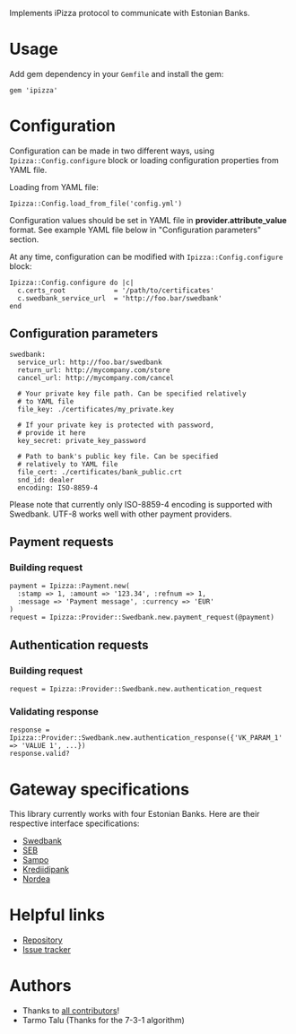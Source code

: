 Implements iPizza protocol to communicate with Estonian Banks.

# Usage

Add gem dependency in your `Gemfile` and install the gem:

    gem 'ipizza'

# Configuration

Configuration can be made in two different ways, using `Ipizza::Config.configure` block or loading configuration properties from YAML file.

Loading from YAML file:

    Ipizza::Config.load_from_file('config.yml')

Configuration values should be set in YAML file in **provider.attribute_value** format. See example YAML file below in "Configuration parameters" section.

At any time, configuration can be modified with `Ipizza::Config.configure` block:

    Ipizza::Config.configure do |c|
      c.certs_root            = '/path/to/certificates'
      c.swedbank_service_url  = 'http://foo.bar/swedbank'
    end

## Configuration parameters

    swedbank:
      service_url: http://foo.bar/swedbank
      return_url: http://mycompany.com/store
      cancel_url: http://mycompany.com/cancel
      
      # Your private key file path. Can be specified relatively
      # to YAML file
      file_key: ./certificates/my_private.key
      
      # If your private key is protected with password,
      # provide it here
      key_secret: private_key_password
      
      # Path to bank's public key file. Can be specified
      # relatively to YAML file
      file_cert: ./certificates/bank_public.crt
      snd_id: dealer
      encoding: ISO-8859-4

Please note that currently only ISO-8859-4 encoding is supported with Swedbank. UTF-8 works well with other payment providers.

## Payment requests

### Building request

    payment = Ipizza::Payment.new(
      :stamp => 1, :amount => '123.34', :refnum => 1,
      :message => 'Payment message', :currency => 'EUR'
    )
    request = Ipizza::Provider::Swedbank.new.payment_request(@payment)

## Authentication requests

### Building request

    request = Ipizza::Provider::Swedbank.new.authentication_request

### Validating response

    response = Ipizza::Provider::Swedbank.new.authentication_response({'VK_PARAM_1' => 'VALUE 1', ...})
    response.valid?

# Gateway specifications

This library currently works with four Estonian Banks. Here are their respective interface specifications:

* [Swedbank](https://www.swedbank.ee/static/pdf/business/d2d/paymentcollection/info_banklink_techspec_est.pdf)
* [SEB](http://www.seb.ee/ari/maksete-kogumine/maksete-kogumine-internetis/tehniline-spetsifikatsioon)
* [Sampo](http://www.sampopank.ee/et/14732.html)
* [Krediidipank](http://www.krediidipank.ee/business/settlements/bank-link/tehniline_kirjeldus.pdf)
* [Nordea](http://www.nordea.ee/Teenused+ärikliendile/E-lahendused/787802.html)

# Helpful links

* [Repository](http://github.com/priithaamer/ipizza)
* [Issue tracker](http://github.com/priithaamer/ipizza/issues)

# Authors

* Thanks to [all contributors](https://github.com/priithaamer/ipizza/graphs/contributors)!
* Tarmo Talu (Thanks for the 7-3-1 algorithm)
